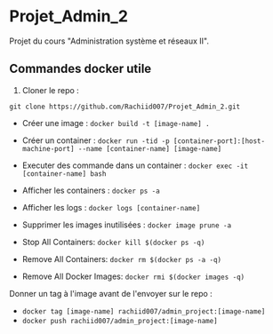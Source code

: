 # Projet_Admin_2

Projet du cours "Administration système et réseaux II".

## Commandes docker utile

1. Cloner le repo :
```
git clone https://github.com/Rachiid007/Projet_Admin_2.git
```

- Créer une image : `docker build -t [image-name] .`
- Créer un container : `docker run -tid -p [container-port]:[host-machine-port] --name [container-name] [image-name]`
- Executer des commande dans un container : `docker exec -it [container-name] bash`
- Afficher les containers : `docker ps -a`
- Afficher les logs : `docker logs [container-name]`
- Supprimer les images inutilisées : `docker image prune -a`

- Stop All Containers: `docker kill $(docker ps -q)`
- Remove All Containers: `docker rm $(docker ps -a -q)`
- Remove All Docker Images: `docker rmi $(docker images -q)`

Donner un tag à l'image avant de l'envoyer sur le repo :

- `docker tag [image-name] rachiid007/admin_project:[image-name]`
- `docker push rachiid007/admin_project:[image-name]`
